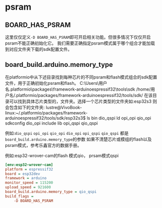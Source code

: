 # psram

## BOARD_HAS_PSRAM

这里仅仅定义`-D BOARD_HAS_PSRAM`即可开启相关功能。但很多情况下仅仅开启psram不能正确初始化它。
我们需要正确指定psram模式属于哪个组合才能加载到对应文件夹下载的sdk配置文件。

## board_build.arduino.memory_type

在platformio中从下述目录找到每种芯片的不同psram和flash模式组合的sdk配置文件，用于正确初始化psram和flash。
<tabs>
    <tab title="Windows">
        <code-block lang="plain text">C:\Users\用户名\.platformio\packages\framework-arduinoespressif32\tools\sdk</code-block>
    </tab>
    <tab title="Linux">
        <code-block lang="plain text">/home/用户名/.platformio/packages/framework-arduinoespressif32/tools/sdk/
          </code-block>
    </tab>
</tabs>
在该目录可以找到具体芯片类型的，文件夹。选择一个芯片类型的文件夹如:esp32s3
则会包含如下的文件夹:
 <code-block lang="plain text">
lustre@VivoBook-linux:~/.platformio/packages/framework-arduinoespressif32/tools/sdk/esp32s3$ ls
bin      dio_qspi  ld   opi_opi   qio_opi   sdkconfig
dio_opi  include   lib  opi_qspi  qio_qspi
</code-block>

例如:`dio_qspi` `opi_opi` `qio_opi` `dio_opi` `opi_qspi` `qio_qspi`
都是`board_build.arduino.memory_type`的参数
如果不清楚芯片或模组的flash以及psram模式，参考乐鑫官方的数据手册。

例如:esp32-wrover-cam的flash 模式qio， prsam模式qspi

```Ini
[env:esp32-wrover-cam]
platform = espressif32
board = esp32dev
framework = arduino
monitor_speed = 115200
upload_speed = 921600
board_build.arduino.memory_type = qio_qspi
build_flags =
    -D BOARD_HAS_PSRAM
```